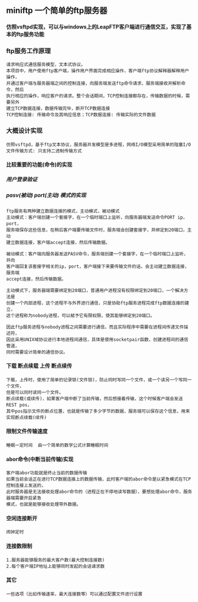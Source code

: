 ## miniftp 一个简单的ftp服务器

#### 仿照vsftpd实现，可以与windows上的LeapFTP客户端进行通信交互，实现了基本的ftp服务功能

### ftp服务工作原理
    请求响应式通信服务模型，文本式协议。
    本项目中，用户使用ftp客户端，操作用户界面完成相应操作，客户端ftp协议解释器解释用户操作，
    并通过客户端与服务器端之间的控制连接，向服务端发送ftp命令请求，服务端接收并解析命令，然后
    执行相应的操作，响应客户的请求。整个会话期间，TCP控制连接都存在，传输数据的时候，需要另外
    建立TCP数据连接，数据传输完毕，断开TCP数据连接
    TCP控制连接: 传输命令及其响应信息；TCP数据连接: 传输实际的文件数据
### 大概设计实现
    仿照vsftpd，基于ftp文本协议，服务器并发模型是多进程，网络I/O模型采用简单的阻塞I/O
    文件传输方式: 只支持二进制传输方式
#### 比较重要的功能(命令)的实现
##### 用户登录验证
##### pasv(被动)  port(主动) 模式的实现
    ftp服务有两种建立数据连接的模式，主动模式，被动模式
    主动模式：客户端创建一个套接字，在一个临时端口上监听，向服务器端发送命令PORT ip，port，
    服务端保存这些信息，在稍后客户端要传输文件时，服务端会创建套接字，并绑定到20端口，主动
    建立数据连接，客户端accept连接，然后传输数据。
    
    被动模式：客户端向服务器发送PASV命令，服务端创建一个套接字，在一个临时端口上监听，并向
    客户端回复该套接字相关的ip，port，客户端接下来要传输文件的话，会主动建立数据连接，服务端
    accept连接，然后传输数据。
    
    主动模式下，服务器端需要绑定到20端口，普通用户进程没有权限绑定到20端口，一个解决方法是
    创建一个内部进程，这个进程不与外界进行通信，只是协助ftp服务进程完成ftp数据连接的建立，
    这个进程称为nobody进程，可以赋予它有限权限，使其能够绑定到20端口。
    
    因此ftp服务进程与nobody进程之间需要进行通信，而且实际程序中需要在进程间传递文件描述符，
    因此采用UNIX域协议进行本地进程间通信，具体是使用socketpair函数，创建进程间的通信管道，
    同时需要设计简单的通信协议。
#### 下载 断点续载	上传 断点续传
    下载，上传时，使用了简单的记录锁(文件锁)，防止同时写同一个文件，或一个读另一个写同一个文件，
    但是可以同时读同一个文件。  
    断点续载(或续传)，如果客户端中断了当前传输，然后想接着传输，这个时候客户端会发送 REST pos，
    其中pos指示文件的断点位置，也就是传输了多少字节的数据，服务端可以保存这个信息，用来实现断点续载(续传)
#### 限制文件传输速度 
    睡眠一定时间  由一个简单的数学公式计算睡眠时间
#### abor命令(中断当前传输)实现
    客户端abor功能就是终止当前的数据传输
    如果当前会话正在进行TCP数据连接上的数据传输，此时客户端的abor命令是以紧急模式在TCP控制连接上发送的，
    此时服务器是无法接收处理abor命令的（进程正在不停地读写数据），要想处理abor命令，服务器端需要开启紧急
    模式，也就是能够接收处理带外数据。
#### 空闲连接断开
	闹钟定时 
#### 连接数限制
	1.服务器能够服务的最大客户数(最大控制连接数) 
	2.每个客户端IP地址上能够同时发起的会话请求数
#### 其它
	一些选项（比如传输速率，最大连接数等）可以通过配置文件进行设置